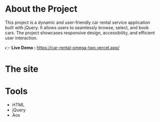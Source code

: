 # About the Project
This project is a dynamic and user-friendly car rental service application built with jQuery. It allows users to seamlessly browse, select, and book cars. The project showcases responsive design, accessibility, and efficient user interaction.

👉 **Live Demo :** https://car-rental-omega-two.vercel.app/

# The site

# Tools
- HTML
- jQuery
- Aos

